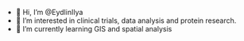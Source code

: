- 👋 Hi, I’m @EydlinIlya
- 👀 I’m interested in clinical trials, data analysis and protein research.
- 🌱 I’m currently learning GIS and spatial analysis 

<!---
EydlinIlya/EydlinIlya is a ✨ special ✨ repository because its `README.md` (this file) appears on your GitHub profile.
You can click the Preview link to take a look at your changes.
--->
